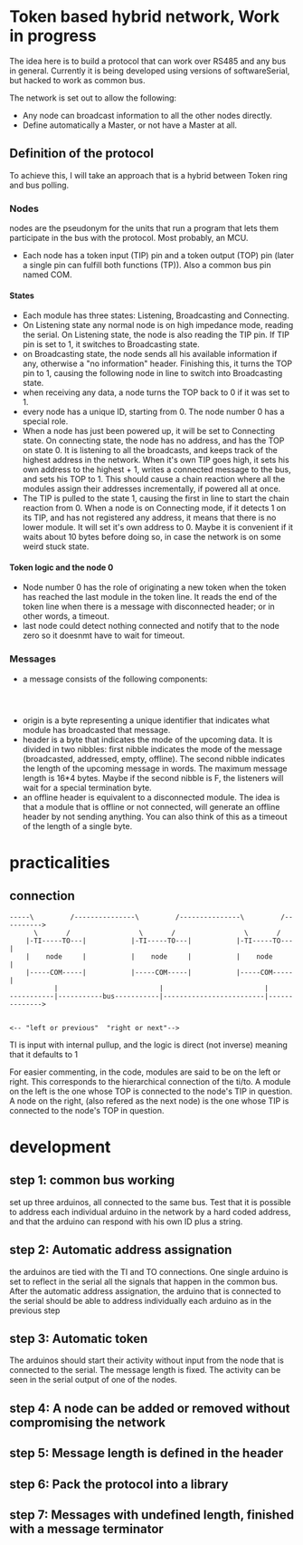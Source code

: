 # Token based hybrid network, Work in progress

The idea here is to build a protocol that can work over RS485 and any bus in general. Currently it is being developed using versions of softwareSerial, but hacked to work as common bus.

The network is set out to allow the following:
* Any node can broadcast information to all the other nodes directly.
* Define automatically a Master, or not have a Master at all.

## Definition of the protocol

To achieve this, I will take an approach that is a hybrid between Token ring and bus polling.

### Nodes

nodes are the pseudonym for the units that run a program that lets them participate in the bus with the protocol. Most probably, an MCU.

* Each node has a token input (TIP) pin and a token output (TOP) pin (later a single pin can fulfill both functions (TP)). Also a common bus pin named COM.

#### States

* Each module has three states: Listening, Broadcasting and Connecting.
* On Listening state any normal node is on high impedance mode, reading the serial. On Listening state, the node is also reading the TIP pin. If TIP pin is set to 1, it switches to Broadcasting state.
* on Broadcasting state, the node sends all his available information if any, otherwise a "no information" header. Finishing this, it turns the TOP pin to 1, causing the following node in line to switch into Broadcasting state.
* when receiving any data, a node turns the TOP back to 0 if it was set to 1.
* every node has a unique ID, starting from 0. The node number 0 has a special role.
* When a node has just been powered up, it will be set to Connecting state. On connecting state, the node has no address, and has the TOP on state 0. It is listening to all the broadcasts, and keeps track of the highest address in the network. When it's own TIP goes high, it sets his own address to the highest + 1, writes a connected message to the bus, and sets his TOP to 1. This should cause a chain reaction where all the modules assign their addresses incrementally, if powered all at once.
* The TIP is pulled to the state 1, causing the first in line to start the chain reaction from 0. When a node is on Connecting mode, if it detects 1 on its TIP, and has not registered any address, it means that there is no lower module. It will set it's own address to 0. Maybe it is convenient if it waits about 10 bytes before doing so, in case the network is on some weird stuck state.

#### Token logic and the node 0

* Node number 0 has the role of originating a new token when the token has reached the last module in the token line. It reads the end of the token line when there is a message with disconnected header; or in other words, a timeout.
* last node could detect nothing connected and notify that to the node zero so it doesnmt have to wait for timeout.

### Messages

* a message consists of the following components: <origin><header><payload>
* origin is a byte representing a unique identifier that indicates what module has broadcasted that message.
* header is a byte that indicates the mode of the upcoming data. It is divided in two nibbles: first nibble indicates the mode of the message (broadcasted, addressed, empty, offline). The second nibble indicates the length of the upcoming message in words. The maximum message length is 16*4 bytes. Maybe if the second nibble is F, the listeners will wait for a special termination byte.
* an offline header is equivalent to a disconnected module. The idea is that a module that is offline or not connected, will generate an offline header by not sending anything. You can also think of this as a timeout of the length of a single byte.

# practicalities

## connection


```
-----\         /---------------\         /---------------\         /---------->
      \       /                 \       /                 \       /           
    |-TI-----TO---|           |-TI-----TO---|           |-TI-----TO---|       
    |    node     |           |    node     |           |    node     |       
    |-----COM-----|           |-----COM-----|           |-----COM-----|       
           |                         |                         |              
-----------|-----------bus-----------|-------------------------|-------------->


<-- "left or previous"  "right or next"-->
```

TI is input with internal pullup, and the logic is direct (not inverse) meaning that it defaults to 1

For easier commenting, in the code, modules are said to be on the left or right. This corresponds to the hierarchical connection of the ti/to. A module on the left is the one whose TOP is connected to the node's TIP in question. A node on the right, (also refered as the next node) is the one whose TIP is connected to the node's TOP in question.

# development

## step 1: common bus working

set up three arduinos, all connected to the same bus. Test that it is possible to address each individual arduino in the network by a hard coded address, and that the arduino can respond with his own ID plus a string.

## step 2: Automatic address assignation

the arduinos are tied with the TI and TO connections. One single arduino is set to reflect in the serial all the signals that happen in the common bus. After the automatic address assignation, the arduino that is connected to the serial should be able to address individually each arduino as in the previous step

## step 3: Automatic token

The arduinos should start their activity without input from the node that is connected to the serial. The message length is fixed. The activity can be seen in the serial output of one of the nodes.

## step 4: A node can be added or removed without compromising the network

## step 5: Message length is defined in the header

## step 6: Pack the protocol into a library

## step 7: Messages with undefined length, finished with a message terminator



